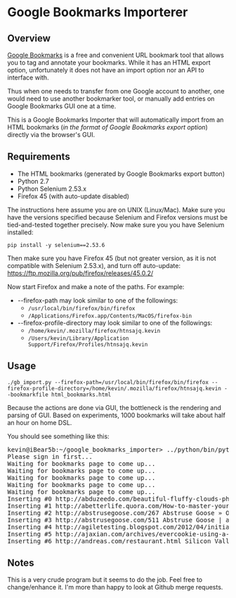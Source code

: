 # Google Bookmarks Importerer

## Overview

[Google Bookmarks](https://www.google.com/bookmarks/) is a free and convenient URL bookmark tool that allows you to tag and annotate your bookmarks. While it has an HTML export option, unfortunately it does not have an import option nor an API to interface with.

Thus when one needs to transfer from one Google account to another, one would need to use another bookmarker tool, or manually add entries on Google Bookmarks GUI one at a time.

This is a Google Bookmarks Importer that will automatically import from an HTML bookmarks (_in the format of Google Bookmarks export option_) directly via the browser's GUI. 


## Requirements

* The HTML bookmarks (generated by Google Bookmarks export button)
* Python 2.7
* Python Selenium 2.53.x
* Firefox 45 (with auto-update disabled)

The instructions here assume you are on UNIX (Linux/Mac). Make sure you have the versions specified because Selenium and Firefox versions must be tied-and-tested together precisely. Now make sure you you have Selenium installed:

`pip install -y selenium==2.53.6`

Then make sure you have Firefox 45 (but not greater version, as it is not compatible with Selenium 2.53.x), and turn off auto-update: https://ftp.mozilla.org/pub/firefox/releases/45.0.2/

Now start Firefox and make a note of the paths. For example:

* --firefox-path may look similar to one of the followings:
  * `/usr/local/bin/firefox/bin/firefox`
  * `/Applications/Firefox.app/Contents/MacOS/firefox-bin`
* --firefox-profile-directory may look similar to one of the followings:
  * `/home/kevin/.mozilla/firefox/htnsajq.kevin`
  * `/Users/kevin/Library/Application Support/Firefox/Profiles/htnsajq.kevin`


## Usage

`./gb_import.py --firefox-path=/usr/local/bin/firefox/bin/firefox --firefox-profile-directory=/home/kevin/.mozilla/firefox/htnsajq.kevin --bookmarkfile html_bookmarks.html`

Because the actions are done via GUI, the bottleneck is the rendering and parsing of GUI. Based on experiments, 1000 bookmarks will take about half an hour on home DSL.

You should see something like this:
<pre>
kevin@iBear5b:~/google_bookmarks_importer> ../python/bin/python ./gb_import.py --firefox-profile-directory='/Users/kevin/Library/Application Support/Firefox/Profiles/ojru2ygm.default' --firefox-path=/Users/kevin/bin/Firefox.app/Contents/MacOS/firefox-bin --bookmarkfile=bookmarks.html
Please sign in first...
Waiting for bookmarks page to come up...
Waiting for bookmarks page to come up...
Waiting for bookmarks page to come up...
Waiting for bookmarks page to come up...
Waiting for bookmarks page to come up...
Inserting #0 http://abduzeedo.com/beautiful-fluffy-clouds-photoshop-christmas-tutorial Beautiful Fluffy Clouds in Photoshop - Christmas Tutorial | Abduzeedo | Graphic Design Inspiration and Photoshop Tutorials [u'Delicious'] 2010-12-16 23:16 0.00%...
Inserting #1 http://abetterlife.quora.com/How-to-master-your-time-1 (98/1) How to master your time - Leading a better life - Quora [u'time management'] 2013-01-30 14:53 0.15%...
Inserting #2 http://abstrusegoose.com/267 Abstruse Goose » Opportunity Cost [u'Delicious'] 2010-12-16 23:16 0.31%...
Inserting #3 http://abstrusegoose.com/511 Abstruse Goose | advanced class [u'quantum mechanics'] 2011-11-08 00:14 0.46%...
Inserting #4 http://agiletesting.blogspot.com/2012/04/initial-experiences-with-amazon.html Agile Testing: Initial experiences with Amazon DynamoDB [u'dynamo', u'EC2'] 2012-05-01 19:51 0.61%...
Inserting #5 http://ajaxian.com/archives/evercookie-using-a-lot-of-solutions-to-force-a-persistent-cookie Ajaxian » Evercookie – using a lot of solutions to force a persistent cookie [u'Delicious'] 2010-12-16 23:16 0.77%...
Inserting #6 http://andreas.com/restaurant.html Silicon Valley Late Night Restaurants [u'Unlabeled'] 2009-06-2</pre>


## Notes

This is a very crude program but it seems to do the job. Feel free to change/enhance it. I'm more than happy to look at Github merge requests.
